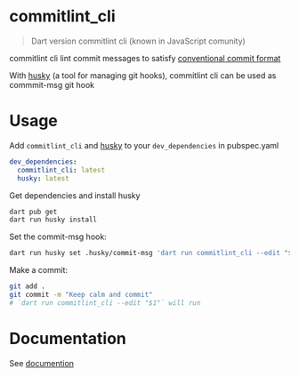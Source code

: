 # commitlint_cli

> Dart version commitlint cli (known in JavaScript comunity)

commitlint cli lint commit messages to satisfy [conventional commit format](https://www.conventionalcommits.org/)

With [husky](https://pub.dev/packages/husky) (a tool for managing git hooks), commitlint cli can be used as commmit-msg git hook


# Usage

Add `commitlint_cli` and [husky](https://pub.dev/packages/husky) to your `dev_dependencies` in pubspec.yaml

```yaml
dev_dependencies:
  commitlint_cli: latest
  husky: latest
```

Get dependencies and install husky

```sh
dart pub get
dart run husky install
```

Set the commit-msg hook:

```sh
dart run husky set .husky/commit-msg 'dart run commitlint_cli --edit "$1"'
```

Make a commit:

```sh
git add .
git commit -m "Keep calm and commit"
# `dart run commitlint_cli --edit "$1"` will run
```

# Documentation

See [documention](https://hyiso.github.io/commitlint)